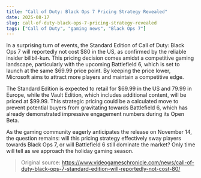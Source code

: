 ```yaml
---
title: "Call of Duty: Black Ops 7 Pricing Strategy Revealed"
date: 2025-08-17
slug: call-of-duty-black-ops-7-pricing-strategy-revealed
tags: ["Call of Duty", "gaming news", "Black Ops 7"]
---
```


In a surprising turn of events, the Standard Edition of Call of Duty: Black Ops 7 will reportedly not cost $80 in the US, as confirmed by the reliable insider billbil-kun. This pricing decision comes amidst a competitive gaming landscape, particularly with the upcoming Battlefield 6, which is set to launch at the same $69.99 price point. By keeping the price lower, Microsoft aims to attract more players and maintain a competitive edge.

The Standard Edition is expected to retail for $69.99 in the US and 79.99 in Europe, while the Vault Edition, which includes additional content, will be priced at $99.99. This strategic pricing could be a calculated move to prevent potential buyers from gravitating towards Battlefield 6, which has already demonstrated impressive engagement numbers during its Open Beta.

As the gaming community eagerly anticipates the release on November 14, the question remains: will this pricing strategy effectively sway players towards Black Ops 7, or will Battlefield 6 still dominate the market? Only time will tell as we approach the holiday gaming season.
> Original source: https://www.videogameschronicle.com/news/call-of-duty-black-ops-7-standard-edition-will-reportedly-not-cost-80/